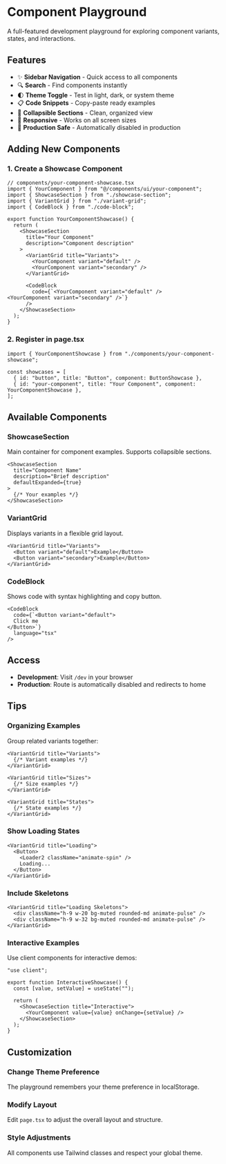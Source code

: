 # Component Playground

A full-featured development playground for exploring component variants, states, and interactions.

## Features

- ✨ **Sidebar Navigation** - Quick access to all components
- 🔍 **Search** - Find components instantly
- 🌓 **Theme Toggle** - Test in light, dark, or system theme
- 📋 **Code Snippets** - Copy-paste ready examples
- 🎯 **Collapsible Sections** - Clean, organized view
- 📱 **Responsive** - Works on all screen sizes
- 🚫 **Production Safe** - Automatically disabled in production

## Adding New Components

### 1. Create a Showcase Component

```tsx
// components/your-component-showcase.tsx
import { YourComponent } from "@/components/ui/your-component";
import { ShowcaseSection } from "./showcase-section";
import { VariantGrid } from "./variant-grid";
import { CodeBlock } from "./code-block";

export function YourComponentShowcase() {
  return (
    <ShowcaseSection
      title="Your Component"
      description="Component description"
    >
      <VariantGrid title="Variants">
        <YourComponent variant="default" />
        <YourComponent variant="secondary" />
      </VariantGrid>

      <CodeBlock
        code={`<YourComponent variant="default" />
<YourComponent variant="secondary" />`}
      />
    </ShowcaseSection>
  );
}
```

### 2. Register in page.tsx

```tsx
import { YourComponentShowcase } from "./components/your-component-showcase";

const showcases = [
  { id: "button", title: "Button", component: ButtonShowcase },
  { id: "your-component", title: "Your Component", component: YourComponentShowcase },
];
```

## Available Components

### ShowcaseSection
Main container for component examples. Supports collapsible sections.

```tsx
<ShowcaseSection
  title="Component Name"
  description="Brief description"
  defaultExpanded={true}
>
  {/* Your examples */}
</ShowcaseSection>
```

### VariantGrid
Displays variants in a flexible grid layout.

```tsx
<VariantGrid title="Variants">
  <Button variant="default">Example</Button>
  <Button variant="secondary">Example</Button>
</VariantGrid>
```

### CodeBlock
Shows code with syntax highlighting and copy button.

```tsx
<CodeBlock
  code={`<Button variant="default">
  Click me
</Button>`}
  language="tsx"
/>
```

## Access

- **Development**: Visit `/dev` in your browser
- **Production**: Route is automatically disabled and redirects to home

## Tips

### Organizing Examples

Group related variants together:
```tsx
<VariantGrid title="Variants">
  {/* Variant examples */}
</VariantGrid>

<VariantGrid title="Sizes">
  {/* Size examples */}
</VariantGrid>

<VariantGrid title="States">
  {/* State examples */}
</VariantGrid>
```

### Show Loading States

```tsx
<VariantGrid title="Loading">
  <Button>
    <Loader2 className="animate-spin" />
    Loading...
  </Button>
</VariantGrid>
```

### Include Skeletons

```tsx
<VariantGrid title="Loading Skeletons">
  <div className="h-9 w-20 bg-muted rounded-md animate-pulse" />
  <div className="h-9 w-32 bg-muted rounded-md animate-pulse" />
</VariantGrid>
```

### Interactive Examples

Use client components for interactive demos:
```tsx
"use client";

export function InteractiveShowcase() {
  const [value, setValue] = useState("");
  
  return (
    <ShowcaseSection title="Interactive">
      <YourComponent value={value} onChange={setValue} />
    </ShowcaseSection>
  );
}
```

## Customization

### Change Theme Preference
The playground remembers your theme preference in localStorage.

### Modify Layout
Edit `page.tsx` to adjust the overall layout and structure.

### Style Adjustments
All components use Tailwind classes and respect your global theme.
